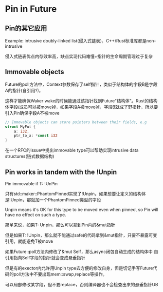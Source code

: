 # Pin in Future

## Pin的其它应用

Example: intrusive doubly-linked list(侵入式链表)，C++/Rust标准库都是non-intrusive

侵入式链表优点内存效率高，缺点实现代码难懂+指针的生命周期管理过于复杂

## Immovable objects

Future的poll方法中，Context参数保存了self指针，类似于结构体的字段B是字段A的指针(自引用?)，

这样才能确保Waker wake的时候能通过该指针找到Future"结构体"。Rust的结构体字段/成员可以被move掉，如果字段A被move掉，字段B就成了野指针，所以要引入Pin确保字段A不被move

```rust
// Immovable objects can store pointers between their fields, e.g
struct MyFut {
    a: i32,
    ptr_to_a: *const i32
}
```

在一个RFC的issue中提出immovable type可以帮助实现intrusive data structures(链式数据结构)

## Pin works in tandem with the !Unpin

Pin<T> immovable if T: !UnPin

只有std::maker::PhantomPinned实现了!Unpin，如果想要让定义的结构体是!Unpin，那就加一个PhantomPinned类型的字段

Unpin means it's OK for this type to be moved even when pinned, so Pin will have no effect on such a type.

简单来说，如果T: Unpin，那么可以拿到Pin内的&mut指针

但是如果T: !Unpin，那么就不能通过safe的代码拿到&mut指针，只要不暴露可变引用，就能避免T被move

如果Future::poll方法内修改了&mut Self，那么async闭包自动生成的结构体中 自引用指向Self字段的指针就会变成悬垂指针

但是有的exector内允许用Unpin type去方便的修改自身，但是切记手写Future代码的poll方法中不要出现mem::swap,replace等操作，

可以局部修改某字段，但不要replace，否则编译器也不会检查出来的悬垂指针UB
